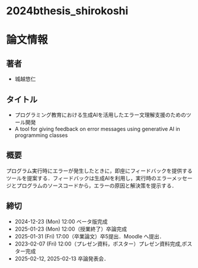 # 2024bthesis_shirokoshi
# 論文情報
## 著者
- 城越悠仁

## タイトル
- プログラミング教育における生成AIを活用したエラー文理解支援のためのツール開発
- A tool for giving feedback on error messages using generative AI in programming classes

## 概要
プログラム実行時にエラーが発生したときに，即座にフィードバックを提供するツールを提案する．フィードバックは生成AIを利用し，実行時のエラーメッセージとプログラムのソースコードから，エラーの原因と解決策を提示する．

## 締切
- 2024-12-23 (Mon) 12:00 ベータ版完成
- 2025-01-23 (Mon) 12:00（授業終了）卒論完成
- 2025-01-31 (Fri) 17:00（卒業論文）卒5提出．Moodle へ提出．
- 2023-02-07 (Fri) 12:00（プレゼン資料，ポスター）プレゼン資料完成,ポスター完成
- 2025-02-12, 2025-02-13 卒論発表会．
